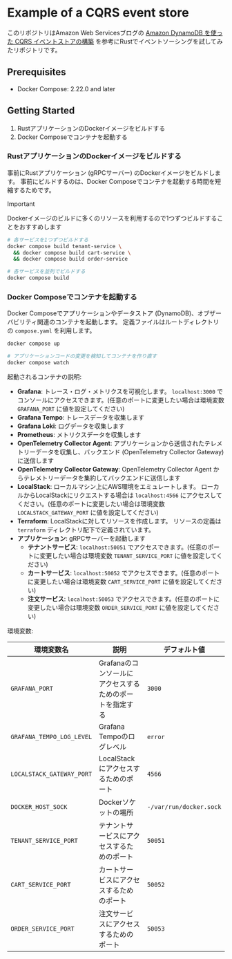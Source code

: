 # Example of a CQRS event store

このリポジトリはAmazon Web Servicesブログの [Amazon DynamoDB を使った CQRS イベントストアの構築](https://aws.amazon.com/jp/blogs/news/build-a-cqrs-event-store-with-amazon-dynamodb/) を参考にRustでイベントソーシングを試してみたリポジトリです。

## Prerequisites

* Docker Compose: 2.22.0 and later

## Getting Started

1. RustアプリケーションのDockerイメージをビルドする
1. Docker Composeでコンテナを起動する

### RustアプリケーションのDockerイメージをビルドする

事前にRustアプリケーション (gRPCサーバー) のDockerイメージをビルドします。
事前にビルドするのは、Docker Composeでコンテナを起動する時間を短縮するためです。

> [!IMPORTANT]
> Dockerイメージのビルドに多くのリソースを利用するので1つずつビルドすることをおすすめします

```bash
# 各サービスを1つずつビルドする
docker compose build tenant-service \
  && docker compose build cart-service \
  && docker compose build order-service

# 各サービスを並列でビルドする
docker compose build
```

### Docker Composeでコンテナを起動する

Docker Composeでアプリケーションやデータストア (DynamoDB)、オブザーバビリティ関連のコンテナを起動します。
定義ファイルはルートディレクトリの `compose.yaml` を利用します。

```bash
docker compose up

# アプリケーションコードの変更を検知してコンテナを作り直す
docker compose watch
```

起動されるコンテナの説明:

* **Grafana**:
  トレース・ログ・メトリクスを可視化します。
  `localhost:3000` でコンソールにアクセスできます。(任意のポートに変更したい場合は環境変数 `GRAFANA_PORT` に値を設定してください)
* **Grafana Tempo**: トレースデータを収集します
* **Grafana Loki**: ログデータを収集します
* **Prometheus**: メトリクスデータを収集します
* **OpenTelemetry Collector Agent**: アプリケーションから送信されたテレメトリーデータを収集し、バックエンド (OpenTelemetry Collector Gateway) に送信します
* **OpenTelemetry Collector Gateway**: OpenTelemetry Collector Agent からテレメトリーデータを集約してバックエンドに送信します
* **LocalStack**:
  ローカルマシン上にAWS環境をエミュレートします。
  ローカルからLocalStackにリクエストする場合は `localhost:4566` にアクセスしてください。(任意のポートに変更したい場合は環境変数 `LOCALSTACK_GATEWAY_PORT` に値を設定してください)
* **Terraform**:
  LocalStackに対してリソースを作成します。
  リソースの定義は `terraform` ディレクトリ配下で定義されています。
* **アプリケーション**: gRPCサーバーを起動します
  * **テナントサービス**: `localhost:50051` でアクセスできます。(任意のポートに変更したい場合は環境変数 `TENANT_SERVICE_PORT` に値を設定してください)
  * **カートサービス**: `localhost:50052` でアクセスできます。(任意のポートに変更したい場合は環境変数 `CART_SERVICE_PORT` に値を設定してください)
  * **注文サービス**: `localhost:50053` でアクセスできます。(任意のポートに変更したい場合は環境変数 `ORDER_SERVICE_PORT` に値を設定してください)

環境変数:

| 環境変数名 | 説明 | デフォルト値 |
|-|-|-|
| `GRAFANA_PORT` | Grafanaのコンソールにアクセスするためのポートを指定する | `3000` |
| `GRAFANA_TEMPO_LOG_LEVEL` | Grafana Tempoのログレベル | `error` |
| `LOCALSTACK_GATEWAY_PORT` | LocalStackにアクセスするためのポート | `4566` |
| `DOCKER_HOST_SOCK` | Dockerソケットの場所 | `-/var/run/docker.sock` |
| `TENANT_SERVICE_PORT` | テナントサービスにアクセスするためのポート | `50051` |
| `CART_SERVICE_PORT` | カートサービスにアクセスするためのポート | `50052` |
| `ORDER_SERVICE_PORT` | 注文サービスにアクセスするためのポート | `50053` |
